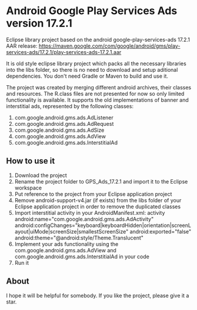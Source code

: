 # Android Google Play Services Ads version 17.2.1
Eclipse library project based on the android google-play-services-ads 17.2.1 AAR release:
https://maven.google.com/com/google/android/gms/play-services-ads/17.2.1/play-services-ads-17.2.1.aar

It is old style eclipse library project which packs all the necessary libraries into the libs folder, so there is no need to download and setup aditional dependencies. You don't need Gradle or Maven to build and use it.

The project was created by merging different android archives, their classes and resources.
The R.class files are not presented for now so only limited functionality is available. It supports the old implementations of banner and interstitial ads, represented by the following classes:
1. com.google.android.gms.ads.AdListener
2. com.google.android.gms.ads.AdRequest
3. com.google.android.gms.ads.AdSize
4. com.google.android.gms.ads.AdView
5. com.google.android.gms.ads.InterstitialAd

## How to use it

1. Download the project
2. Rename the project folder to GPS_Ads_17.2.1 and import it to the Eclipse workspace
3. Put reference to the project from your Eclipse application project
4. Remove android-support-v4.jar (if exists) from the libs folder of your Eclipse application project in order to remove the duplicated classes
5. Import interstitial activity in your AndroidManifest.xml:
activity android:name="com.google.android.gms.ads.AdActivity"
     android:configChanges="keyboard|keyboardHidden|orientation|screenLayout|uiMode|screenSize|smallestScreenSize"
     android:exported="false"
     android:theme="@android:style/Theme.Translucent"
6. Implement your ads functionality using the com.google.android.gms.ads.AdView and com.google.android.gms.ads.InterstitialAd in your code
7. Run it

## About
I hope it will be helpful for somebody. If you like the project, please give it a star.
